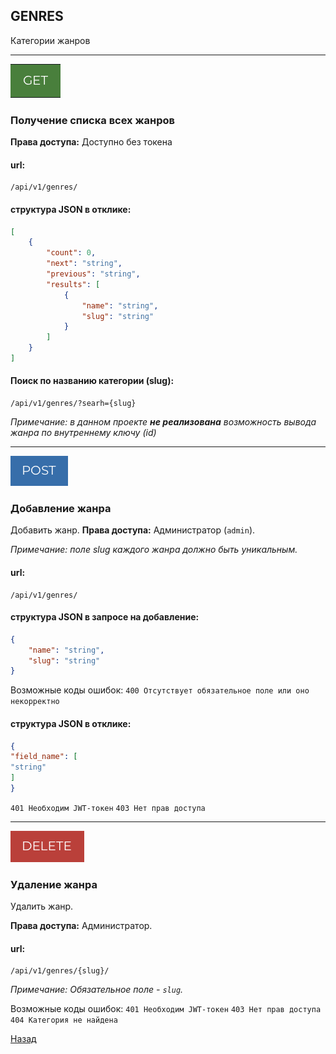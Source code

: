 ## GENRES
Категории жанров
***
![GET](../png/get.png)
### Получение списка всех жанров

**Права доступа:** Доступно без токена

#### url:
```
/api/v1/genres/
```
#### структура JSON в отклике:
```JSON
[
    {
        "count": 0,
        "next": "string",
        "previous": "string",
        "results": [
            {
                "name": "string",
                "slug": "string"
            }
        ]
    }
]
```
#### Поиск по названию категории (slug):
```
/api/v1/genres/?searh={slug}
```
*Примечание: в данном проекте __не реализована__ возможность вывода жанра по внутреннему ключу (id)*
***
![POST](../png/post.png)
### Добавление жанра
Добавить жанр.
**Права доступа:** Администратор (`admin`).

*Примечание: поле slug каждого жанра должно быть уникальным.*

#### url:
```
/api/v1/genres/
```
#### структура JSON в запросе на добавление:
```JSON
{
    "name": "string",
    "slug": "string"
}
```
Возможные коды ошибок:
`400 Отсутствует обязательное поле или оно некорректно`
#### структура JSON в отклике:
```JSON
{
"field_name": [
"string"
]
}
```
`401 Необходим JWT-токен`
`403 Нет прав доступа`
***
![DELETE](../png/delete.png)
### Удаление жанра
Удалить жанр.

**Права доступа:** Администратор.

#### url:
```
/api/v1/genres/{slug}/
```
*Примечание: Обязательное поле - `slug`.*

Возможные коды ошибок:
`401 Необходим JWT-токен`
`403 Нет прав доступа`
`404 Категория не найдена`

[Назад](../../../README.md/#Описание)
